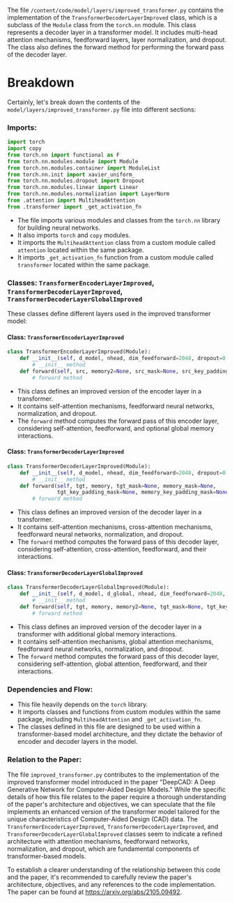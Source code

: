 The file `/content/code/model/layers/improved_transformer.py` contains the implementation of the `TransformerDecoderLayerImproved` class, which is a subclass of the `Module` class from the `torch.nn` module. This class represents a decoder layer in a transformer model. It includes multi-head attention mechanisms, feedforward layers, layer normalization, and dropout. The class also defines the forward method for performing the forward pass of the decoder layer.

# Breakdown
Certainly, let's break down the contents of the `model/layers/improved_transformer.py` file into different sections:

### Imports:
```python
import torch
import copy
from torch.nn import functional as F
from torch.nn.modules.module import Module
from torch.nn.modules.container import ModuleList
from torch.nn.init import xavier_uniform_
from torch.nn.modules.dropout import Dropout
from torch.nn.modules.linear import Linear
from torch.nn.modules.normalization import LayerNorm
from .attention import MultiheadAttention
from .transformer import _get_activation_fn
```
- The file imports various modules and classes from the `torch.nn` library for building neural networks.
- It also imports `torch` and `copy` modules.
- It imports the `MultiheadAttention` class from a custom module called `attention` located within the same package.
- It imports `_get_activation_fn` function from a custom module called `transformer` located within the same package.

### Classes: `TransformerEncoderLayerImproved`, `TransformerDecoderLayerImproved`, `TransformerDecoderLayerGlobalImproved`
These classes define different layers used in the improved transformer model:

#### Class: `TransformerEncoderLayerImproved`
```python
class TransformerEncoderLayerImproved(Module):
    def __init__(self, d_model, nhead, dim_feedforward=2048, dropout=0.1, activation="relu", d_global2=None):
        # __init__ method
    def forward(self, src, memory2=None, src_mask=None, src_key_padding_mask=None):
        # forward method
```
- This class defines an improved version of the encoder layer in a transformer.
- It contains self-attention mechanisms, feedforward neural networks, normalization, and dropout.
- The `forward` method computes the forward pass of this encoder layer, considering self-attention, feedforward, and optional global memory interactions.

#### Class: `TransformerDecoderLayerImproved`
```python
class TransformerDecoderLayerImproved(Module):
    def __init__(self, d_model, nhead, dim_feedforward=2048, dropout=0.1, activation="relu"):
        # __init__ method
    def forward(self, tgt, memory, tgt_mask=None, memory_mask=None,
                tgt_key_padding_mask=None, memory_key_padding_mask=None):
        # forward method
```
- This class defines an improved version of the decoder layer in a transformer.
- It contains self-attention mechanisms, cross-attention mechanisms, feedforward neural networks, normalization, and dropout.
- The `forward` method computes the forward pass of this decoder layer, considering self-attention, cross-attention, feedforward, and their interactions.

#### Class: `TransformerDecoderLayerGlobalImproved`
```python
class TransformerDecoderLayerGlobalImproved(Module):
    def __init__(self, d_model, d_global, nhead, dim_feedforward=2048, dropout=0.1, activation="relu", d_global2=None):
        # __init__ method
    def forward(self, tgt, memory, memory2=None, tgt_mask=None, tgt_key_padding_mask=None, *args, **kwargs):
        # forward method
```
- This class defines an improved version of the decoder layer in a transformer with additional global memory interactions.
- It contains self-attention mechanisms, global attention mechanisms, feedforward neural networks, normalization, and dropout.
- The `forward` method computes the forward pass of this decoder layer, considering self-attention, global attention, feedforward, and their interactions.

### Dependencies and Flow:
- This file heavily depends on the `torch` library.
- It imports classes and functions from custom modules within the same package, including `MultiheadAttention` and `_get_activation_fn`.
- The classes defined in this file are designed to be used within a transformer-based model architecture, and they dictate the behavior of encoder and decoder layers in the model.

### Relation to the Paper:
The file `improved_transformer.py` contributes to the implementation of the improved transformer model introduced in the paper "DeepCAD: A Deep Generative Network for Computer-Aided Design Models." While the specific details of how this file relates to the paper require a thorough understanding of the paper's architecture and objectives, we can speculate that the file implements an enhanced version of the transformer model tailored for the unique characteristics of Computer-Aided Design (CAD) data. The `TransformerEncoderLayerImproved`, `TransformerDecoderLayerImproved`, and `TransformerDecoderLayerGlobalImproved` classes seem to indicate a refined architecture with attention mechanisms, feedforward networks, normalization, and dropout, which are fundamental components of transformer-based models.

To establish a clearer understanding of the relationship between this code and the paper, it's recommended to carefully review the paper's architecture, objectives, and any references to the code implementation. The paper can be found at https://arxiv.org/abs/2105.09492.
